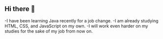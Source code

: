 ## Hi there 👋
-I have been learning Java recently for a job change.
-I am already studying HTML, CSS, and JavaScript on my own.
-I will work even harder on my studies for the sake of my job from now on.


<!--
**flyingrid1-maker/flyingrid1-maker** is a ✨ _special_ ✨ repository because its `README.md` (this file) appears on your GitHub profile.

Here are some ideas to get you started:

- 🔭 I’m currently working on 
- 🌱 I’m currently learning ...
- 👯 I’m looking to collaborate on ...
- 🤔 I’m looking for help with ...
- 💬 Ask me about ...
- 📫 How to reach me: ...
- 😄 Pronouns: ...
- ⚡ Fun fact: ...
-->

